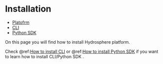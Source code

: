 # Installation

* [Platofrm](platform.md)
* [CLI](cli.md)
* [Python SDK](sdk.md)

On this page you will find how to install Hydrosphere platform.

Check @ref:[How to install CLI](cli.md) or
@ref:[How to install Python SDK](sdk.md) if you want to learn how to
install CLI/Python SDK .


